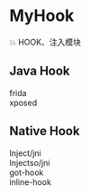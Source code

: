 # MyHook
:boom: HOOK、注入模块

## Java Hook  
frida  
xposed  
  
## Native Hook
Inject/jni  
Injectso/jni  
got-hook  
inline-hook  
